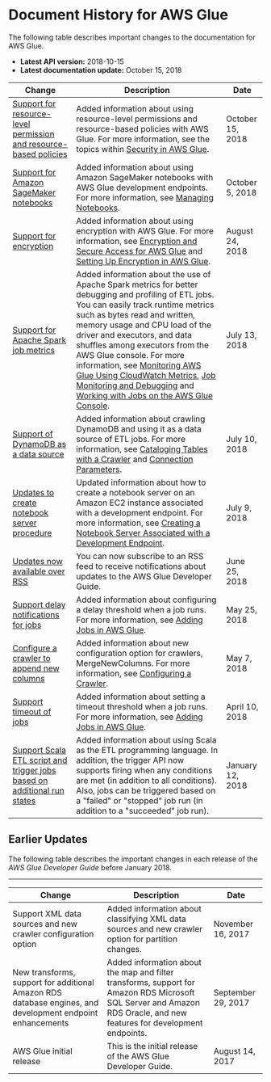 # Document History for AWS Glue<a name="doc-history"></a>

The following table describes important changes to the documentation for AWS Glue\.
+ **Latest API version:** 2018\-10\-15
+ **Latest documentation update:** October 15, 2018

| Change | Description | Date | 
| --- |--- |--- |
| [Support for resource\-level permission and resource\-based policies](#doc-history) | Added information about using resource\-level permissions and resource\-based policies with AWS Glue\. For more information, see the topics within [Security in AWS Glue](https://docs.aws.amazon.com/glue/latest/dg/security-glue.html)\. | October 15, 2018 | 
| [Support for Amazon SageMaker notebooks](#doc-history) | Added information about using Amazon SageMaker notebooks with AWS Glue development endpoints\. For more information, see [ Managing Notebooks](https://docs.aws.amazon.com/glue/latest/dg/notebooks-with-glue.html)\. | October 5, 2018 | 
| [Support for encryption](#doc-history) | Added information about using encryption with AWS Glue\. For more information, see [ Encryption and Secure Access for AWS Glue](https://docs.aws.amazon.com/glue/latest/dg/encryption-glue-resources.html) and [Setting Up Encryption in AWS Glue](https://docs.aws.amazon.com/glue/latest/dg/set-up-encryption.html)\. | August 24, 2018 | 
| [Support for Apache Spark job metrics](#doc-history) | Added information about the use of Apache Spark metrics for better debugging and profiling of ETL jobs\. You can easily track runtime metrics such as bytes read and written, memory usage and CPU load of the driver and executors, and data shuffles among executors from the AWS Glue console\. For more information, see [ Monitoring AWS Glue Using CloudWatch Metrics](https://docs.aws.amazon.com/glue/latest/dg/monitoring-awsglue-with-cloudwatch-metrics.html), [Job Monitoring and Debugging](https://docs.aws.amazon.com/glue/latest/dg/monitor-profile-glue-job-cloudwatch-metrics.html) and [Working with Jobs on the AWS Glue Console](https://docs.aws.amazon.com/glue/latest/dg/console-jobs.html)\. | July 13, 2018 | 
| [Support of DynamoDB as a data source](#doc-history) | Added information about crawling DynamoDB and using it as a data source of ETL jobs\. For more information, see [Cataloging Tables with a Crawler](https://docs.aws.amazon.com/glue/latest/dg/add-crawler.html) and [Connection Parameters](https://docs.aws.amazon.com/glue/latest/dg/aws-glue-programming-etl-connect.html)\. | July 10, 2018 | 
| [Updates to create notebook server procedure](#doc-history) | Updated information about how to create a notebook server on an Amazon EC2 instance associated with a development endpoint\. For more information, see [Creating a Notebook Server Associated with a Development Endpoint](https://docs.aws.amazon.com/glue/latest/dg/dev-endpoint-notebook-server-considerations.html)\. | July 9, 2018 | 
| [Updates now available over RSS](#doc-history) | You can now subscribe to an RSS feed to receive notifications about updates to the AWS Glue Developer Guide\. | June 25, 2018 | 
| [Support delay notifications for jobs](#doc-history) | Added information about configuring a delay threshold when a job runs\. For more information, see [Adding Jobs in AWS Glue](https://docs.aws.amazon.com/glue/latest/dg/add-job.html)\. | May 25, 2018 | 
| [Configure a crawler to append new columns](#doc-history) | Added information about new configuration option for crawlers, MergeNewColumns\. For more information, see [Configuring a Crawler](https://docs.aws.amazon.com/glue/latest/dg/crawler-configuration.html)\. | May 7, 2018 | 
| [Support timeout of jobs](#doc-history) | Added information about setting a timeout threshold when a job runs\. For more information, see [Adding Jobs in AWS Glue](https://docs.aws.amazon.com/glue/latest/dg/add-job.html)\. | April 10, 2018 | 
| [Support Scala ETL script and trigger jobs based on additional run states](#doc-history) | Added information about using Scala as the ETL programming language\. In addition, the trigger API now supports firing when any conditions are met \(in addition to all conditions\)\. Also, jobs can be triggered based on a "failed" or "stopped" job run \(in addition to a "succeeded" job run\)\. | January 12, 2018 | 

## Earlier Updates<a name="WhatsNew.earlier-updates"></a>

The following table describes the important changes in each release of the *AWS Glue Developer Guide* before January 2018\.


****  

| Change | Description | Date | 
| --- | --- | --- | 
| Support XML data sources and new crawler configuration option | Added information about classifying XML data sources and new crawler option for partition changes\.  | November 16, 2017 | 
| New transforms, support for additional Amazon RDS database engines, and development endpoint enhancements | Added information about the map and filter transforms, support for Amazon RDS Microsoft SQL Server and Amazon RDS Oracle, and new features for development endpoints\. | September 29, 2017 | 
| AWS Glue initial release | This is the initial release of the AWS Glue Developer Guide\. | August 14, 2017 | 